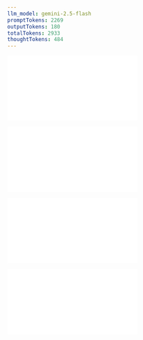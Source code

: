 ```yaml
---
llm_model: gemini-2.5-flash
promptTokens: 2269
outputTokens: 180
totalTokens: 2933
thoughtTokens: 484
---
```


![@](steps/_.2a70b1f4.md)

![@](steps/response.6cb8813b.md)

![@](steps/response.9b4bcb23.md)

![@](steps/response.3eadba6e.md)